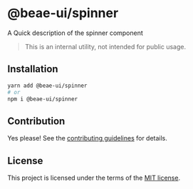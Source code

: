 # @beae-ui/spinner

A Quick description of the spinner component

> This is an internal utility, not intended for public usage.

## Installation

```sh
yarn add @beae-ui/spinner
# or
npm i @beae-ui/spinner
```

## Contribution

Yes please! See the
[contributing guidelines](https://github.com/beae-labs/beae-ui/blob/master/CONTRIBUTING.md)
for details.

## License

This project is licensed under the terms of the
[MIT license](https://github.com/beae-labs/beae-ui/blob/master/LICENSE).
